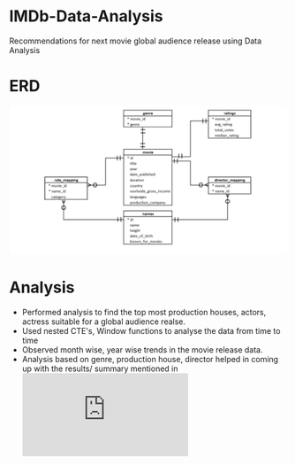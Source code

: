 # IMDb-Data-Analysis
Recommendations for next movie global audience release using Data Analysis

# ERD 

![alt text](https://github.com/sarathchandrikak/ImDb-Data-Analysis/blob/main/ERD.png)


# Analysis 

* Performed analysis to find the top most production houses, actors, actress suitable for a global audience realse. 
* Used nested CTE's, Window functions to analyse the data from time to time 
* Observed month wise, year wise trends in the movie release data. 
* Analysis based on genre, production house, director helped in coming up with the results/ summary mentioned in ![summary](https://github.com/sarathchandrikak/ImDb-Data-Analysis/blob/main/Executive%20Summary.pdf)

